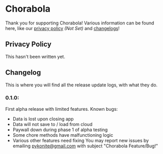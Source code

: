 # Chorabola

Thank you for supporting Chorabola! Various information can be found here, like our [privacy policy](https://github.com/official-pykonite/Chorabola/tree/main?tab=readme-ov-file#privacy-policy]) *(Not Set)* and [changelogs](https://github.com/official-pykonite/Chorabola/tree/main?tab=readme-ov-file#changelog)!

## Privacy Policy
This hasn't been written yet.


## Changelog
This is where you will find all the release update logs, with what they do.

### 0.1.0: 
First alpha release with limited features.
Known bugs: 
+ Data is lost upon closing app
+ Data will not save to / load from cloud
+ Paywall down during phase 1 of alpha testing
+ Some chore methods have malfunctioning logic
+ Various other features need fixing
You may report new issues by emailing pykonite@gmail.com with subject "Chorabola Feature/Bug!"
